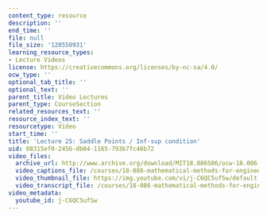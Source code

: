 ```yaml
---
content_type: resource
description: ''
end_time: ''
file: null
file_size: '120550931'
learning_resource_types:
- Lecture Videos
license: https://creativecommons.org/licenses/by-nc-sa/4.0/
ocw_type: ''
optional_tab_title: ''
optional_text: ''
parent_title: Video Lectures
parent_type: CourseSection
related_resources_text: ''
resource_index_text: ''
resourcetype: Video
start_time: ''
title: 'Lecture 25: Saddle Points / Inf-sup condition'
uid: 08315ef0-2456-db04-1165-793b7fc46b72
video_files:
  archive_url: http://www.archive.org/download/MIT18.086S06/ocw-18.086-19apr2006-220k.mp4
  video_captions_file: /courses/18-086-mathematical-methods-for-engineers-ii-spring-2006/53861bdd4ae25264b68c39d25d54b914_j-C6QC5ufSw.vtt
  video_thumbnail_file: https://img.youtube.com/vi/j-C6QC5ufSw/default.jpg
  video_transcript_file: /courses/18-086-mathematical-methods-for-engineers-ii-spring-2006/d760a392617288ad8eff17dabe227c8c_j-C6QC5ufSw.pdf
video_metadata:
  youtube_id: j-C6QC5ufSw
---
```

